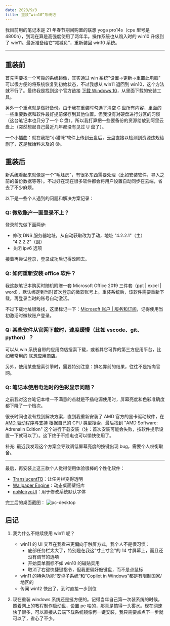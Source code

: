 ```yaml
---
date: 2023/9/3
title: 重装“win10”系统记
---
```


我目前用的笔记本是 21 年春节期间购置的联想 yoga pro14s（cpu 型号是 4800h），到现在算是高强度使用了两年半。操作系统也从购入时的 win10 升级到了 win11。最近准备给它“减减负”，重新装回 win10 系统。

---

## 重装前

首先需要找一个可靠的系统镜像，其实通过 win 系统"设置->更新->重置此电脑" 可以很方便的将系统恢复到初始状态，不过我想从 win11 退回到 win10，这个方法就不行了。最终我是找到这个官方链接 [下载 Windows 10](https://www.microsoft.com/zh-cn/software-download/windows10)，从里面下载的安装工具。

另外一个重点就是做好备份。由于我在重装时勾选了清空 C 盘所有内容，里面的一些重要数据和软件最好提前保存到其他位置。但我没有对硬盘进行分区的习惯（这台笔记本也只分了一个 C 盘），所以我打算把一些要备份的资源给放到阿里云盘上（突然想起自己最近几年都没有见过 U 盘了）。

一个小插曲：就在我把“小猫咪”软件上传到云盘后，云盘直接以检测到资源违规给删了，这是我始料未及的 😢。

## 重装后

新系统看起来就像是一个"毛坯房"，有很多东西需要处理（比如安装软件，导入之前的备份数据等等）。不过好在现在很多软件都会将用户设置自动同步在云端，省去了不少麻烦。

以下是一些个人遇到的问题和解决方案记录：

### Q: 微软账户一直登录不上？

登录前先做下面两步:

- 修改 DNS 服务器地址，从自动获取改为手动，地址 "4.2.2.1"（主） "4.2.2.2"（副）
- 关闭 ipv6 选项

接着再尝试登录，登录成功后记得改回去。

### Q: 如何重新安装 office 软件？

我这款笔记本购买时随机附赠一套 Microsoft Office 2019 三件套（ppt | excel | word），默认绑定到当时首次登录的微软账号上。重装系统后，该软件需要重新下载，再登录当时的账号自动激活。

不过下载地址很难找，这里标记一下：[Microsoft 账户 | 服务和订阅](https://account.microsoft.com/services)，记得使用当初激活时微软账户登录。

### Q: 某些软件从官网下载时，速度缓慢（比如 vscode、git、python）？

可以从 win 系统自带的应用商店搜索下载，或者其它可靠的第三方应用平台，比如我常用的 [联想应用商店](https://lestore.lenovo.com/)。

另外，使用某些搜索引擎时，需要特别注意：排名靠前的结果，往往不是指向官网。

### Q: 笔记本使用电池时的色彩显示问题？

之前我对这台笔记本唯一不满意的点就是不插电源使用时，屏幕亮度和色彩准确度都下降了一个档次。

很长时间也没有找到解决方案，直到我重新安装了 AMD 官方的显卡驱动软件，在 [AMD 驱动程序与支持](https://www.amd.com/zh-hans/support) 根据自己的 CPU 类型搜索，最后找到 "AMD Software: Adrenalin Edition" 这个进行下载安装（注：首次安装可能会失败，按软件提示设置一下就可以了）。这下终于不插电也可以愉快使用了。

补充: 最近我发现这个方案会导致调低屏幕亮度的按键出现 bug，需要个人权衡取舍。

---

最后，再安装上这三款个人觉得使用体验很棒的个性化软件：

- [TranslucentTB](https://apps.microsoft.com/store/detail/9PF4KZ2VN4W9?hl=zh-cn&gl=CN)：让任务栏变得透明
- [Wallpaper Engine](https://www.wallpaperengine.io/zh-hans)：动态桌面壁纸库
- [noMeiryoUI](https://github.com/Tatsu-syo/noMeiryoUI)：用于修改系统默认字体

完工后的桌面截图：
![pc-desktop](https://s1.imagehub.cc/images/2023/12/12/e53d063e8b4d762d21073b864f510669.webp)

## 后记

1.  我为什么不继续使用 win11 呢？

    - win11 的 UI 交互在我看来更偏向于触屏方式，我个人不是很习惯：
      - 底部任务栏太大了，特别是在我这"寸土寸金"的 14 寸屏幕上，而且还没有调节的选项
      - 开始菜单图标不如 win10 的磁贴实用
      - 取消了右键快捷键指令，但我更偏好敲键盘，而不是点鼠标
    - win11 的特色功能“安卓子系统”和“Copilot in Windows”都是有限制国家/地区的
    - 传闻 win12 快出了，到时直接一步到位

2.  现在重装 windows 系统还是挺方便的。记得当年自己第一次装系统的时候，照着网上的教程制作启动盘，设置 pe 啥的，那真是搞得一头雾水。现在网速快了很多，可以直接从云端下载系统镜像再一键安装，我只需要点点下一步就可以了，省心了不少。

